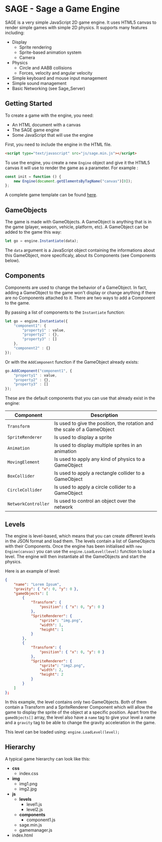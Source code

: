 # SAGE - Sage a Game Engine

SAGE is a very simple JavaScript 2D game engine. It uses HTML5 canvas to render simple games with simple 2D physics. It supports many features including:

* Display
	* Sprite rendering
	* Sprite-based animation system
	* Camera
* Physics
	* Circle and AABB collisions
	* Forces, velocity and angular velocity
* Simple keyboard and mouse input management
* Simple sound management
* Basic Networking (see Sage_Server)

## Getting Started

To create a game with the engine, you need:
* An HTML document with a canvas
* The SAGE game engine
* Some JavaScript that will use the engine

First, you need to include the engine in the HTML file.

```html
<script type="text/javascript" src="js/sage.min.js"></script>
```

To use the engine, you create a new `Engine` object and give it the HTML5 canvas it will use to render the game as a parameter. For example :

```javascript
const init = function () {
	new Engine(document.getElementsByTagName("canvas")[0]);
};
```

A complete game template can be found [here]().

## GameObjects

The game is made with GameObjects. A GameObject is anything that is in the game (player, weapon, vehicle, platform, etc). A GameObject can be added to the game this way:

```javascript
let go = engine.Instantiate(data);
```

The `data` argument is a JavaScript object containing the informations about this GameObject, more specificaly, about its Components (see Components below).

## Components

Components are used to change the behavior of a GameObject. In fact, adding a GameObject to the game won't display or change anything if there are no Components attached to it. There are two ways to add a Component to the game.

By passing a list of components to the `Instantiate` function:

```javascript
let go = engine.Instantiate({
	"component1": {
		"property1" : value,
		"property2" : {},
		"property3" : []
	},
	"component2" : {}
});
```
Or with the `AddComponent` function if the GameObject already exists:

```javascript
go.AddComponent("component1", {
	"property1" : value,
	"property2" : {},
	"property3" : []
});
```

These are the default components that you can use that already exist in the engine:


|Component|Description|
|---|---|
|`Transform`|Is used to give the position, the rotation and the scale of a GameObject|
|`SpriteRenderer`|Is used to display a sprite|
|`Animation`|Is used to display multiple sprites in an animation|
|`MovingElement`|Is used to apply any kind of physics to a GameObject|
|`BoxCollider`|Is used to apply a rectangle collider to a GameObject|
|`CircleCollider`|Is used to apply a circle collider to a GameObject|
|`NetworkController`|Is used to control an object over the network|

## Levels

The engine is level-based, which means that you can create different levels in the JSON format and load them. The levels contain a list of GameObjects with their Components. Once the engine has been initialised with `new Engine(canvas)` you can use the `engine.LoadLevel(level)` function to load a level. The engine will then instantiate all the GameObjects and start the physics.

Here is an example of level:

```json
{
	"name": "Lorem Ipsum",
	"gravity": { "x": 0, "y": 0 },
	"gameObjects": [
		{
			"Transform": {
				"position": { "x": 0, "y": 0 }
			},
			"SpriteRenderer": {
				"sprite": "img.png",
				"width": 1,
				"height": 1
			}
		},
		{
			"Transform": {
				"position": { "x": 0, "y": 0 }
			},
			"SpriteRenderer": {
				"sprite": "img2.png",
				"width": 2,
				"height": 2
			}
		}
	]
};
```

In this example, the level contains only two GameObjects. Both of them contain a Transform and a SpriteRenderer Component which will allow the game to display the sprite of the object at a specific position. Apart from the `gameObjects[]` array, the level also have a `name` tag to give your level a name and a `gravity` tag to be able to change the gravity acceleration in the game.

This level can be loaded using: `engine.LoadLevel(level);`

## Hierarchy

A typical game hierarchy can look like this:

* __css__
	* index.css
* __img__
	* img1.png
	* img2.jpg
* __js__
	* __levels__
		* level1.js
		* level2.js
	* __components__
		* component1.js
	* sage.min.js
	* gamemanager.js
* index.html